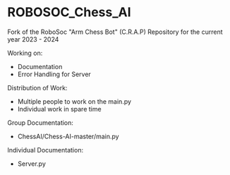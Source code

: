 # ROBOSOC_Chess_AI

Fork of the RoboSoc "Arm Chess Bot" (C.R.A.P) Repository for the current year 2023 - 2024

Working on:

* Documentation 
* Error Handling for Server

Distribution of Work: 
* Multiple people to work on the main.py
* Individual work in spare time

Group Documentation:
* ChessAI/Chess-AI-master/main.py

Individual Documentation:
* Server.py

